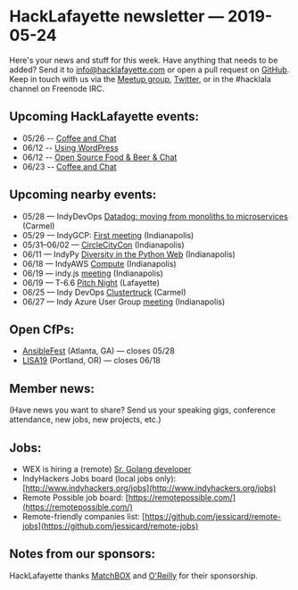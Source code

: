 # HackLafayette newsletter — 2019-05-24

Here's your news and stuff for this week. Have anything that needs to be added? Send it to info@hacklafayette.com or open a pull request on [GitHub](https://github.com/hacklafayette/newsletter). Keep in touch with us via the [Meetup group](https://www.meetup.com/hacklafayette/), [Twitter](https://twitter.com/hacklafayette), or in the #hacklala channel on Freenode IRC.

## Upcoming HackLafayette events:
* 05/26 -- [Coffee and Chat](https://www.meetup.com/hacklafayette/events/bmghxqyzhbjc/) 
* 06/12 -- [Using WordPress](https://www.meetup.com/hacklafayette/events/vkwlfpyzjbqb/) 
* 06/12 -- [Open Source Food & Beer & Chat](https://www.meetup.com/hacklafayette/events/rzscgqyzjbqb/) 
* 06/23 -- [Coffee and Chat](https://www.meetup.com/hacklafayette/events/bmghxqyzjbfc/) 

## Upcoming nearby events:
* 05/28 — IndyDevOps [Datadog: moving from monoliths to microservices](https://www.meetup.com/IndyDevOps/events/gjthrqyzhblc/) (Carmel)
* 05/29 — IndyGCP: [First meeting](https://www.meetup.com/IndyGCP/events/261453818/) (Indianapolis)
* 05/31–06/02 — [CircleCityCon](https://circlecitycon.com/) (Indianapolis)
* 06/11 — IndyPy [Diversity in the Python Web](https://www.meetup.com/indypy/events/bxqbmqyzjbpb/) (Indianapolis)
* 06/18 — IndyAWS [Compute](https://www.meetup.com/IndyAWS/events/dqzpsqyzjbxb/) (Indianapolis)
* 06/19 — indy.js [meeting](https://www.meetup.com/indyjs/events/ljvvdpyzjbzb/) (Indianapolis)
* 06/19 — T-6.6 [Pitch Night](https://www.meetup.com/tminus/events/257719744/) (Lafayette)
* 06/25 — Indy DevOps [Clustertruck](https://www.meetup.com/IndyDevOps/events/gjthrqyzjbhc/) (Carmel)
* 06/27 — Indy Azure User Group [meeting](https://www.meetup.com/Indy-Azure-User-Group/events/xkhznpyzjbkc/) (Indianapolis)

## Open CfPs:
* [AnsibleFest](https://ansiblefest2019.eventpoint.com/cfp) (Atlanta, GA) — closes 05/28
* [LISA19](https://www.usenix.org/conference/lisa19/call-for-participation) (Portland, OR) — closes 06/18

## Member news:

(Have news you want to share? Send us your speaking gigs, conference attendance, new jobs, new projects, etc.)

## Jobs:

- WEX is hiring a (remote) [Sr. Golang developer](https://wex.taleo.net/careersection/wex_wexinc/jobdetail.ftl?job=190000EK&tz=GMT-04%3A00)
- IndyHackers Jobs board (local jobs only): [http://www.indyhackers.org/jobs](http://www.indyhackers.org/jobs)
- Remote Possible job board: [https://remotepossible.com/](https://remotepossible.com/)
- Remote-friendly companies list: [https://github.com/jessicard/remote-jobs](https://github.com/jessicard/remote-jobs)

## Notes from our sponsors:

HackLafayette thanks [MatchBOX](http://matchboxstudio.org/) and [O'Reilly](http://www.oreilly.com/) for their sponsorship.
